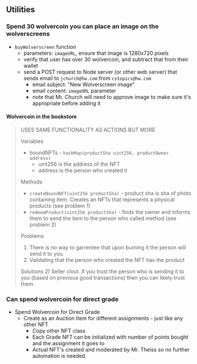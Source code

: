 ## Utilities 

### Spend 30 wolvercoin you can place an image on the wolverscreens
- `buyWolverscreen` function
    - parameters: `imageURL`, ensure that image is 1280x720 pixels
    - verify that user has over 30 wolvercoin, and subtract that from their wallet
    - send a POST request to Node server (or other web server) that sends email to `jchurch@hw.com` from `cstopics@hw.com`
        - email subject: "New Wolverscreen image"
        - email content: `imageURL` parameter
        - note that Mr. Church will need to approve image to make sure it's appropriate before adding it

#### Wolvercoin in the bookstore
> USES SAME FUNCTIONALITY AS ACTIONS BUT MORE
>
> Variables
> - boundNFTs - `hashMap(productSha uint256, productOwner address)`
>   - uint256 is the address of the NFT
>   - address is the person who created it
>
> Methods
> - `createBoundNFT(uint256 productSha)` - product sha is sha of photo containing item. Creates an NFTs that represents a physical products (see problem 1)
> - `redeemProduct(uint256 productSha)` - finds the owner and informs them to send the item to the person who called method (see problem 2)
> 
> Problems
> 1) There is no way to garrentee that upon burning it the person will send it to you.
> 2) Validating that the person who created the NFT has the product
> 
> Solutions
> 2) Seller clout. If you trust the person who is sending it to you (based on previous good transactions) then you can likely trust them.

### Can spend wolvercoin for direct grade
- Spend Wolvercoin for Direct Grade   
    - Create as an Auction Item for different assignments - just like any other NFT
        - Copy other NFT class 
        - Each Grade NFT can be initialized with number of points bought and the assignment it goes to
        - Actual NFT's created and moderated by Mr. Theiss so no further automation is needed.
